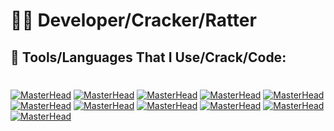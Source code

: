 # 🖕🏼 Developer/Cracker/Ratter

## 🕋 Tools/Languages That I Use/Crack/Code: 
#

[![MasterHead](https://media.discordapp.net/attachments/1208812344117825576/1209421213194129408/1822px-ISO_C2B2B_Logo.png?ex=65e6dc47&is=65d46747&hm=252b2a5b82bfd3f4bf11d93f645a8b67ca98637265984c6b843a9728a0e227ea&=&format=webp&quality=lossless&width=50&height=55)]() [![MasterHead](https://media.discordapp.net/attachments/1208812344117825576/1209421246513680424/c--4.png?ex=65e6dc4f&is=65d4674f&hm=25bc264e11ffb483ea5063b71c73085d1d2ef979a9e322030c3e2c946c121546&=&format=webp&quality=lossless&width=50&height=55)]() [![MasterHead](https://media.discordapp.net/attachments/1208812344117825576/1209421327333720145/1869px-Python-logo-notext.png?ex=65e6dc62&is=65d46762&hm=ecf854b495cbec087906c87f47552794b18193ff6040d2845e67cdde9b0accc5&=&format=webp&quality=lossless&width=50&height=55)]() [![MasterHead](https://media.discordapp.net/attachments/1208812344117825576/1209424608793726996/Async.png?ex=65e6df70&is=65d46a70&hm=793a6ff87f799180ee8464e9616692fe35f88c6401fc7907ec18cf664dfb8e49&=&format=webp&quality=lossless&width=50&height=55)]() [![MasterHead](https://media.discordapp.net/attachments/1208812344117825576/1209425679087837265/2048px-PuTTY_Icon.png?ex=65e6e06f&is=65d46b6f&hm=6bec392c8328539cabc1cca46ed88a4c05b8ad343d75db9e1d1c42b228410f06&=&format=webp&quality=lossless&width=50&height=55)]() [![MasterHead](https://media.discordapp.net/attachments/1208812344117825576/1209425940057292830/7937360.png?ex=65e6e0ae&is=65d46bae&hm=246647be1c9245708ed6fb93b9157f87e3805980353acf7033bafd1c5d8c161c&=&format=webp&quality=lossless&width=50&height=55)]() [![MasterHead](https://media.discordapp.net/attachments/1208812344117825576/1209426342744035359/latest.png?ex=65e6e10e&is=65d46c0e&hm=afa13088999b86e2bd09375e9ad5df74c4d9a3b69312cfb751febbe342e24d30&=&format=webp&quality=lossless&width=50&height=55)]() [![MasterHead](https://media.discordapp.net/attachments/1208812344117825576/1209427863993057290/NanoCore_32512.png?ex=65e6e278&is=65d46d78&hm=33c5e8374fbf3585e0ce27ecf31bb5f3fc221f25446e3a7e98ce36f747fc1132&=&format=webp&quality=lossless&width=50&height=55)]() [![MasterHead](https://media.discordapp.net/attachments/1208812344117825576/1209428500545802271/VenomRAT_HVNC_32512.png?ex=65e6e310&is=65d46e10&hm=8e2f350d417a7ef2764643a4fc980e5e3977f74e70e2f9a259492c1d3cd5ad0d&=&format=webp&quality=lossless&width=50&height=55)]() [![MasterHead](https://media.discordapp.net/attachments/1208812344117825576/1209428969569386506/16999957.png?ex=65e6e380&is=65d46e80&hm=4c0c18c355c710e463aaea119b6707c728803d5fa2ace34678e1e645f310acb2&=&format=webp&quality=lossless&width=50&height=55)]() [![MasterHead]()]()

